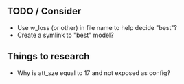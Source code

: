 ## TODO / Consider

- Use w_loss (or other) in file name to help decide "best"?
- Create a symlink to "best" model?


## Things to research

- Why is att_sze equal to 17 and not exposed as config?
